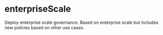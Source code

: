 # enterpriseScale
Deploy enterprise scale governance. Based on enterprise scale but includes new policies based on other use cases.
